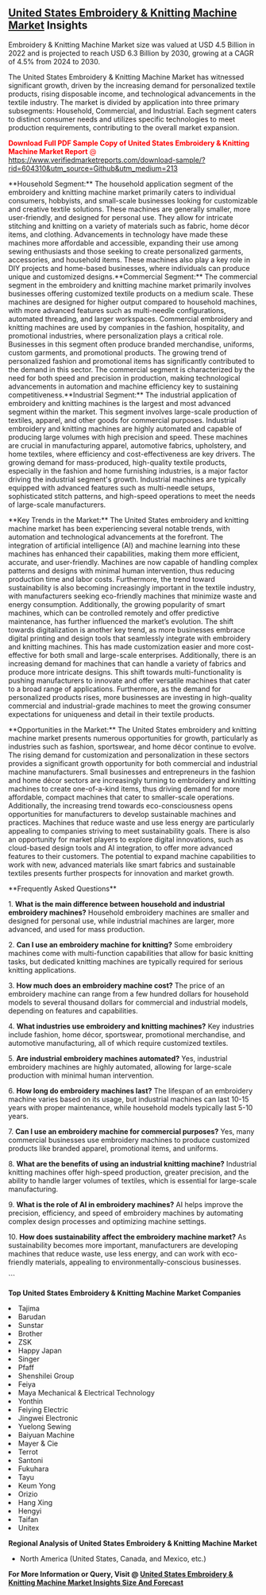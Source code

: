 <h2><a href="https://www.verifiedmarketreports.com/download-sample/?rid=604310&amp;utm_source=Github&amp;utm_medium=213" target="_blank">United States Embroidery & Knitting Machine Market</a> Insights</h2><p>Embroidery & Knitting Machine Market size was valued at USD 4.5 Billion in 2022 and is projected to reach USD 6.3 Billion by 2030, growing at a CAGR of 4.5% from 2024 to 2030.</p><p><p>The United States Embroidery & Knitting Machine Market has witnessed significant growth, driven by the increasing demand for personalized textile products, rising disposable income, and technological advancements in the textile industry. The market is divided by application into three primary subsegments: Household, Commercial, and Industrial. Each segment caters to distinct consumer needs and utilizes specific technologies to meet production requirements, contributing to the overall market expansion. <p><span class=""><span style="color: #ff0000;"><strong>Download Full PDF Sample Copy of United States Embroidery & Knitting Machine Market Report</strong> @ </span><a href="https://www.verifiedmarketreports.com/download-sample/?rid=604310&amp;utm_source=Github&amp;utm_medium=213" target="_blank">https://www.verifiedmarketreports.com/download-sample/?rid=604310&amp;utm_source=Github&amp;utm_medium=213</a></span></p></p><p>**Household Segment:** The household application segment of the embroidery and knitting machine market primarily caters to individual consumers, hobbyists, and small-scale businesses looking for customizable and creative textile solutions. These machines are generally smaller, more user-friendly, and designed for personal use. They allow for intricate stitching and knitting on a variety of materials such as fabric, home décor items, and clothing. Advancements in technology have made these machines more affordable and accessible, expanding their use among sewing enthusiasts and those seeking to create personalized garments, accessories, and household items. These machines also play a key role in DIY projects and home-based businesses, where individuals can produce unique and customized designs.**Commercial Segment:** The commercial segment in the embroidery and knitting machine market primarily involves businesses offering customized textile products on a medium scale. These machines are designed for higher output compared to household machines, with more advanced features such as multi-needle configurations, automated threading, and larger workspaces. Commercial embroidery and knitting machines are used by companies in the fashion, hospitality, and promotional industries, where personalization plays a critical role. Businesses in this segment often produce branded merchandise, uniforms, custom garments, and promotional products. The growing trend of personalized fashion and promotional items has significantly contributed to the demand in this sector. The commercial segment is characterized by the need for both speed and precision in production, making technological advancements in automation and machine efficiency key to sustaining competitiveness.**Industrial Segment:** The industrial application of embroidery and knitting machines is the largest and most advanced segment within the market. This segment involves large-scale production of textiles, apparel, and other goods for commercial purposes. Industrial embroidery and knitting machines are highly automated and capable of producing large volumes with high precision and speed. These machines are crucial in manufacturing apparel, automotive fabrics, upholstery, and home textiles, where efficiency and cost-effectiveness are key drivers. The growing demand for mass-produced, high-quality textile products, especially in the fashion and home furnishing industries, is a major factor driving the industrial segment's growth. Industrial machines are typically equipped with advanced features such as multi-needle setups, sophisticated stitch patterns, and high-speed operations to meet the needs of large-scale manufacturers.<p>**Key Trends in the Market:** The United States embroidery and knitting machine market has been experiencing several notable trends, with automation and technological advancements at the forefront. The integration of artificial intelligence (AI) and machine learning into these machines has enhanced their capabilities, making them more efficient, accurate, and user-friendly. Machines are now capable of handling complex patterns and designs with minimal human intervention, thus reducing production time and labor costs. Furthermore, the trend toward sustainability is also becoming increasingly important in the textile industry, with manufacturers seeking eco-friendly machines that minimize waste and energy consumption. Additionally, the growing popularity of smart machines, which can be controlled remotely and offer predictive maintenance, has further influenced the market’s evolution. The shift towards digitalization is another key trend, as more businesses embrace digital printing and design tools that seamlessly integrate with embroidery and knitting machines. This has made customization easier and more cost-effective for both small and large-scale enterprises. Additionally, there is an increasing demand for machines that can handle a variety of fabrics and produce more intricate designs. This shift towards multi-functionality is pushing manufacturers to innovate and offer versatile machines that cater to a broad range of applications. Furthermore, as the demand for personalized products rises, more businesses are investing in high-quality commercial and industrial-grade machines to meet the growing consumer expectations for uniqueness and detail in their textile products.</p><p>**Opportunities in the Market:** The United States embroidery and knitting machine market presents numerous opportunities for growth, particularly as industries such as fashion, sportswear, and home décor continue to evolve. The rising demand for customization and personalization in these sectors provides a significant growth opportunity for both commercial and industrial machine manufacturers. Small businesses and entrepreneurs in the fashion and home décor sectors are increasingly turning to embroidery and knitting machines to create one-of-a-kind items, thus driving demand for more affordable, compact machines that cater to smaller-scale operations. Additionally, the increasing trend towards eco-consciousness opens opportunities for manufacturers to develop sustainable machines and practices. Machines that reduce waste and use less energy are particularly appealing to companies striving to meet sustainability goals. There is also an opportunity for market players to explore digital innovations, such as cloud-based design tools and AI integration, to offer more advanced features to their customers. The potential to expand machine capabilities to work with new, advanced materials like smart fabrics and sustainable textiles presents further prospects for innovation and market growth.</p><p>**Frequently Asked Questions**</p><p>1. <strong>What is the main difference between household and industrial embroidery machines?</strong> Household embroidery machines are smaller and designed for personal use, while industrial machines are larger, more advanced, and used for mass production.</p><p>2. <strong>Can I use an embroidery machine for knitting?</strong> Some embroidery machines come with multi-function capabilities that allow for basic knitting tasks, but dedicated knitting machines are typically required for serious knitting applications.</p><p>3. <strong>How much does an embroidery machine cost?</strong> The price of an embroidery machine can range from a few hundred dollars for household models to several thousand dollars for commercial and industrial models, depending on features and capabilities.</p><p>4. <strong>What industries use embroidery and knitting machines?</strong> Key industries include fashion, home décor, sportswear, promotional merchandise, and automotive manufacturing, all of which require customized textiles.</p><p>5. <strong>Are industrial embroidery machines automated?</strong> Yes, industrial embroidery machines are highly automated, allowing for large-scale production with minimal human intervention.</p><p>6. <strong>How long do embroidery machines last?</strong> The lifespan of an embroidery machine varies based on its usage, but industrial machines can last 10-15 years with proper maintenance, while household models typically last 5-10 years.</p><p>7. <strong>Can I use an embroidery machine for commercial purposes?</strong> Yes, many commercial businesses use embroidery machines to produce customized products like branded apparel, promotional items, and uniforms.</p><p>8. <strong>What are the benefits of using an industrial knitting machine?</strong> Industrial knitting machines offer high-speed production, greater precision, and the ability to handle larger volumes of textiles, which is essential for large-scale manufacturing.</p><p>9. <strong>What is the role of AI in embroidery machines?</strong> AI helps improve the precision, efficiency, and speed of embroidery machines by automating complex design processes and optimizing machine settings.</p><p>10. <strong>How does sustainability affect the embroidery machine market?</strong> As sustainability becomes more important, manufacturers are developing machines that reduce waste, use less energy, and can work with eco-friendly materials, appealing to environmentally-conscious businesses.</p>```</p><p><strong>Top United States Embroidery & Knitting Machine Market Companies</strong></p><div data-test-id=""><p><li>Tajima</li><li> Barudan</li><li> Sunstar</li><li> Brother</li><li> ZSK</li><li> Happy Japan</li><li> Singer</li><li> Pfaff</li><li> Shenshilei Group</li><li> Feiya</li><li> Maya Mechanical & Electrical Technology</li><li> Yonthin</li><li> Feiying Electric</li><li> Jingwei Electronic</li><li> Yuelong Sewing</li><li> Baiyuan Machine</li><li> Mayer & Cie</li><li> Terrot</li><li> Santoni</li><li> Fukuhara</li><li> Tayu</li><li> Keum Yong</li><li> Orizio</li><li> Hang Xing</li><li> Hengyi</li><li> Taifan</li><li> Unitex</li></p><div><strong>Regional Analysis of&nbsp;United States Embroidery & Knitting Machine Market</strong></div><ul><li dir="ltr"><p dir="ltr">North America&nbsp;(United States, Canada, and Mexico, etc.)</p></li></ul><p><strong>For More Information or Query, Visit @&nbsp;</strong><strong><a href="https://www.verifiedmarketreports.com/product/embroidery-knitting-machine-market/?utm_source=Github&amp;utm_medium=213" target="_blank">United States Embroidery & Knitting Machine Market Insights Size And Forecast</a></strong></p></div>
